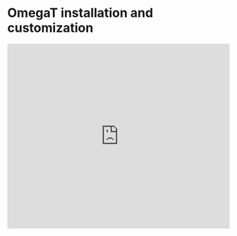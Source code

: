 # OmegaT installation and customization

<div style="width: 100%">

<iframe 
src="https://slides.com/capstan/omegat5-installation-and-customization-guide/embed?byline=hidden&share=hidden" 
width="100%" 
height="420" 
scrolling="no" 
frameborder="0" 
webkitallowfullscreen mozallowfullscreen allowfullscreen>
</iframe>

</div>

